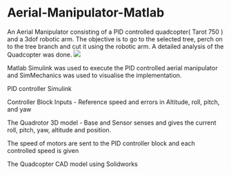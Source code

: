 # Aerial-Manipulator-Matlab
An Aerial Manipulator consisting of a PID controlled quadcopter( Tarot 750 ) and a 3dof robotic arm. The objective is to go to the selected tree, perch on to the tree branch and cut it using the robotic arm. A detailed analysis of the Quadcopter was done. 
![](https://github.com/manoharbhat/Aerial-Manipulator-Matlab/blob/main/simscape.png)

Matlab Simulink was used to execute the PID controlled aerial manipulator and SimMechanics was used to visualise the implementation.

PID controller Simulink


Controller Block 
Inputs -  Reference speed and errors in Altitude, roll, pitch, and yaw


The Quadrotor 3D model - Base and Sensor senses and gives the current roll, pitch, yaw, altitude and position. 

The speed of motors are sent to the PID controller block and each controlled speed is given


The Quadcopter CAD model using Solidworks


